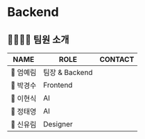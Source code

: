 # Backend
## 👨‍👩‍👧‍👦 팀원 소개

| NAME | ROLE | CONTACT |
| --- | --- | --- |
| 📌 엄예림 | 팀장 & Backend |
| 📌 박경수 | Frontend |  
| 📌 이현식 | AI |  
| 📌 정태영 | AI | 
| 📌 신유림 | Designer |  




